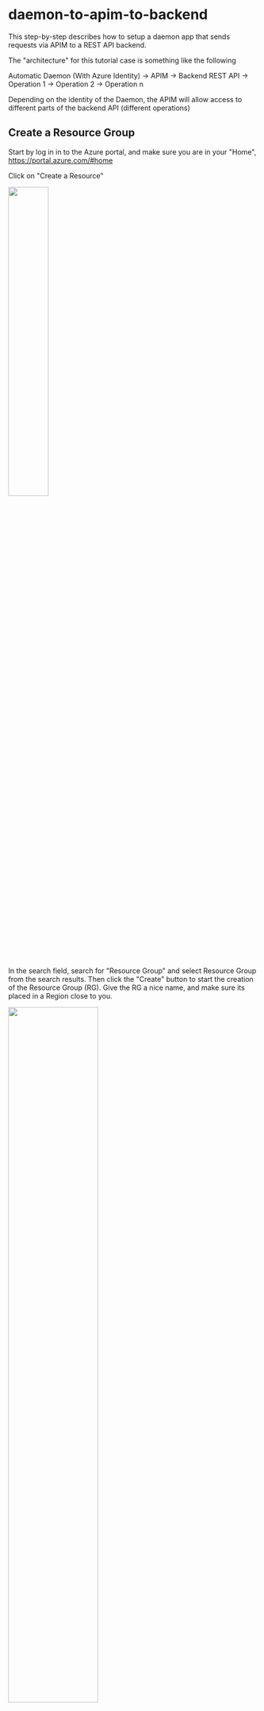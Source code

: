 # daemon-to-apim-to-backend
This step-by-step describes how to setup a daemon app that sends requests via APIM to a REST API backend. 

The "architecture" for this tutorial case is something like the following

Automatic Daemon (With Azure Identity) -> APIM -> Backend REST API -> Operation 1
                                                                   -> Operation 2
                                                                   -> Operation n

Depending on the identity of the Daemon, the APIM will allow access to different parts of the backend API (different operations)

## Create a Resource Group

Start by log in in to the Azure portal, and make sure you are in your "Home", https://portal.azure.com/#home

Click on "Create a Resource"

<p align="left">
  <img width="40%"  src="./media/create-a-resource.png">
</p>

In the search field, search for "Resource Group" and select Resource Group from the search results. Then click the "Create" button to start the creation of the Resource Group (RG). Give the RG a nice name, and make sure its placed in a Region close to you.

<p align="left">
  <img width="60%"  src="./media/create-a-resource-group.png">
</p>

Then click review and create. Validation should pass, after which you can click on create.


## Create an API with APIM

Azure API Manager, is a platform that can hold API definitions. The APIs are not hosted in APIM, instead it points to backend APIs, which could be running on Azure, on-prem, in another cloud or anywhere else you have connectivity to.

Start by going to your resource group, if you are not already there. Click on "Create Resources" (or "Add") and search for APIM in the search field. Select API Management from the search results, then click create.

Give your APIM a globally unique name. This is needed because the name will be used to create a URL that needs to be a Fully Qualified Domain Name, FQDN. 

Make sure that the APIM is located in the right subscription and in the resource group you just created. 

Add an "Organization name" of your choice and an "Administrator email". 

**Make sure** to use the "Developer" pricing tier. The developer tier gives you full functionality but without a Service Level Agreement, and is much cheaper than the other alternatives.

<p align="left">
  <img width="50%"  src="./media/create-apim.png">
</p>

Now wait. It can take a while to create the APIM instance, up to 40 minutes at the time of writing (May 2020)

## Create Application Registrations

Both the API and the Daemon needs to be registered in Azure AD, so that we can use Oauth2 for authentication. We start with the API.

Search for "App registrations" and select App Registrations from the search results. Name the registration appropriately and leave the defaults and click "Register".

<p align="left">
  <img width="50%"  src="./media/api-app-registration.png">
</p>


In the left hand navigation pane, go to "Expose an API", then click on "Application ID URI - Set", and leave the default value, which should look similar to ````api://7f038808-5322-4125-8143-12d804a45c1b````. The alphanumeric string is the clientID. **Make a note of this** as it will be needed later.

Now, create another app registration for the daemon. Give it a name, and leave the defaults then click "Register".

Now, we need to create a secret for the daemon. In the left hand navigation pane, go to "Certificate & Secrets", then select "New Client Secret". Give it a name and choose an expiration time (I use 1 year).

Copy the secret and store it safely. You will not be able to see it again in the portal.    

Also, make a note of the clientID, which can be found in the "Overview" from the left hand navigation pane.

Use e.g. postman to try if you get a response from your token endpoint. 

The URL to use is  https://login.microsoftonline.com/<tenant id>/oauth2/v2.0/token, and the method needs to be POST. 

You also need to add a few key value pairs in the body of the request (not query parameters). See below:

<p align="left">
  <img width="100%"  src="./media/postman.png">
</p>

You should get a response similar to the (slightly redacted) output in the picture above.

If  you go to (for instance jwt.ms) you can decode the token and break it down to its parts. I should look something like this (except for the redacted parts):

<p align="left">
  <img width="60%"  src="./media/jwt-decoded.png">
</p>

Where, for instance, "appid" corresponds to the app-registration of the daemon app.

## Granting Application Permissions to the deamon
You need to add application permissions to the API app-registration. This is required to enable OAuth 2.0 client credentials flow. 

Go to the API Proxy app registration you created previously, and edit its Manifest. You need to add an entry into the appRoles array specifying that the permission is for an application. For more info on this, feel free to have a look at https://docs.microsoft.com/en-us/azure/active-directory/develop/howto-add-app-roles-in-azure-ad-apps

The appRoles array should now look similar to the one below. 
````
      "appRoles": [
            {
                  "allowedMemberTypes": [
                        "Application"
                  ],
                  "description": "Allow client apps to send requests to the API.",
                  "displayName": "API Request",
                  "id": "cfef0000-0000-0000-be10-90e97fa573a6",
                  "isEnabled": true,
                  "lang": null,
                  "origin": "Application",
                  "value": "API.Request"
            }
      ]
````

The only thing you need to change is the GUID (id) value, and it needs to be a valid GUID (for guidance, look here https://docs.microsoft.com/en-us/powershell/module/microsoft.powershell.utility/new-guid?view=powershell-7 or search the web for a guid generator).

When you are done, click save.

Now, go to the app-registration of your daemon and select "API Permissions" in the left hand toolbar.

Click on Add a Permission, and find your API and select it.

<p align="left">
  <img width="100%"  src="./media/api-permissions.png">
</p>

Select the role you added previously, e.g. !Request" and click on "Add permissions".

<p align="left">
  <img width="100%"  src="./media/api-permissions2.png">
</p>

Finally click on Click on Grant admin consent for <user name>. This step requires Azure AD admin privileges. If you don't have it this will not work.

## Create the Daemon
The Daemon app will be a simple Python-thingy that authenticates towards Azure AD using the client credentials flow (https://docs.microsoft.com/en-us/azure/active-directory/develop/v2-oauth2-client-creds-grant-flow)

You have already created an App Registration for the Daemon, to give it an identity in Azure AD. Feel free to have a look at this page: https://docs.microsoft.com/en-us/azure/active-directory/develop/scenario-daemon-app-registration for some more details about this though. 






Next, use the left hand navigation pane to go to **API Permissions**, then select "Add a permission"

<p align="left">
  <img width="20%"  src="./media/permission.png">
</p>


